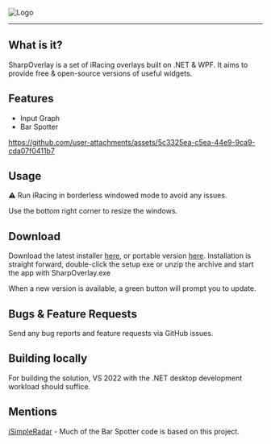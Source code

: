 
![Logo](https://raw.githubusercontent.com/TiberiuC39/SharpOverlay/master/Media/sharpoverlaylogo.png)

---

## What is it?
SharpOverlay is a set of iRacing overlays built on .NET & WPF. It aims to provide free & open-source versions of useful widgets.

## Features
* Input Graph
* Bar Spotter
  


https://github.com/user-attachments/assets/5c3325ea-c5ea-44e9-9ca9-cda07f0411b7


## Usage
⚠️ Run iRacing in borderless windowed mode to avoid any issues.

Use the bottom right corner to resize the windows.

## Download

Download the latest installer [here](https://github.com/TiberiuC39/SharpOverlay/releases/latest/download/SharpOverlay-win-Setup.exe), or portable version [here](https://github.com/TiberiuC39/SharpOverlay/releases/latest/download/SharpOverlay-win-Portable.zip). 
Installation is straight forward, double-click the setup exe or unzip the archive and start the app with SharpOverlay.exe

When a new version is available, a green button will prompt you to update. 
## Bugs & Feature Requests
Send any bug reports and feature requests via GitHub issues.

## Building locally
For building the solution, VS 2022 with the .NET desktop development workload should suffice.

## Mentions

[iSimpleRadar](https://github.com/marcoscavaleiro/iSimpleRadar) - Much of the Bar Spotter code is based on this project.




